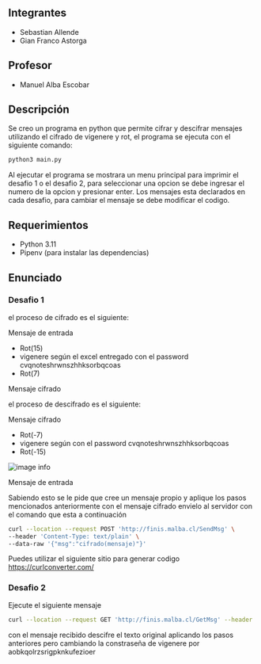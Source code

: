 ## Integrantes

- Sebastian Allende
- Gian Franco Astorga

## Profesor

- Manuel Alba Escobar

## Descripción

Se creo un programa en python que permite cifrar y descifrar mensajes utilizando el cifrado de vigenere y rot, el programa se ejecuta con el siguiente comando:

```bash
python3 main.py
```

Al ejecutar el programa se mostrara un menu principal para imprimir el desafio 1 o el desafio 2, para seleccionar una opcion se debe ingresar el numero de la opcion y presionar enter.
Los mensajes esta declarados en cada desafio, para cambiar el mensaje se debe modificar el codigo.

## Requerimientos

- Python 3.11
- Pipenv (para instalar las dependencias)

## Enunciado

### Desafio 1 

el proceso de cifrado es el siguiente:

Mensaje de entrada 

- Rot(15)
- vigenere según el excel entregado con el password cvqnoteshrwnszhhksorbqcoas
- Rot(7)

Mensaje cifrado

el proceso de descifrado es el siguiente:

Mensaje  cifrado 

- Rot(-7)
- vigenere según con el password cvqnoteshrwnszhhksorbqcoas
- Rot(-15)

![image info](https://tutorialesenlinea.es/uploads/posts/2015-04/thumbs/1430403275_cuadro_vigenere.webp)


Mensaje de entrada

Sabiendo esto se le pide que cree  un mensaje propio y aplique los  pasos mencionados anteriormente con el mensaje cifrado envielo al servidor con el comando que esta a continuación


```bash
curl --location --request POST 'http://finis.malba.cl/SendMsg' \
--header 'Content-Type: text/plain' \
--data-raw '{"msg":"cifrado(mensaje)"}'
```

Puedes utilizar el siguiente sitio para generar codigo https://curlconverter.com/

### Desafio 2

Ejecute el siguiente mensaje

```bash
curl --location --request GET 'http://finis.malba.cl/GetMsg' --header 'Content-Type: text/plain'
```

con el mensaje recibido descifre el texto original aplicando los pasos anteriores pero cambiando la constraseña de  vigenere por aobkqolrzsrigpknkufezioer


